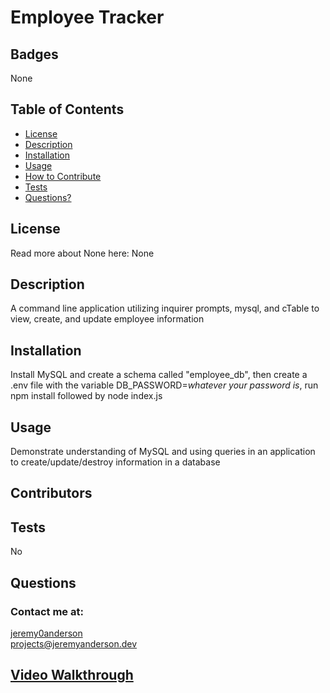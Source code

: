 # Employee Tracker 
  ## Badges
  None
  ## Table of Contents
  * [License](#license)
  * [Description](#description)
  * [Installation](#installation)
  * [Usage](#usage)
  * [How to Contribute](#how-to-contribute)
  * [Tests](#tests)
  * [Questions?](#questions)
  ## License
  Read more about None here: None
  ## Description
  A command line application utilizing inquirer prompts, mysql, and cTable to view, create, and update employee information
  ## Installation
  Install MySQL and create a schema called "employee_db", then create a .env file with the variable DB_PASSWORD=*whatever your password is*, run npm install followed by node index.js
  ## Usage
  Demonstrate understanding of MySQL and using queries in an application to create/update/destroy information in a database
  ## Contributors 
  
  ## Tests
  No
  ## Questions
  ### Contact me at: 
  [jeremy0anderson](https://github.com/jeremy0anderson)  
  projects@jeremyanderson.dev

  ## [Video Walkthrough](https://drive.google.com/file/d/1WulNF10cwl4iqLaxYWDApBXHTaefew-f/view?usp=sharing)
